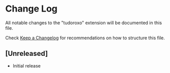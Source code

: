# Change Log
All notable changes to the "tudoroxo" extension will be documented in this file.

Check [Keep a Changelog](http://keepachangelog.com/) for recommendations on how to structure this file.

## [Unreleased]
- Initial release
